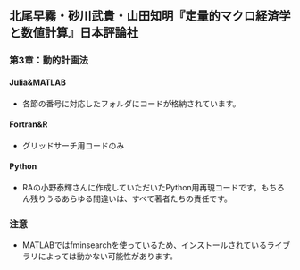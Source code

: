 ## 北尾早霧・砂川武貴・山田知明『定量的マクロ経済学と数値計算』日本評論社

### 第3章：動的計画法

#### Julia&MATLAB
* 各節の番号に対応したフォルダにコードが格納されています。

#### Fortran&R
* グリッドサーチ用コードのみ

#### Python
* RAの小野泰輝さんに作成していただいたPython用再現コードです。もちろん残りうるあらゆる間違いは、すべて著者たちの責任です。

### 注意
* MATLABではfminsearchを使っているため、インストールされているライブラリによっては動かない可能性があります。

